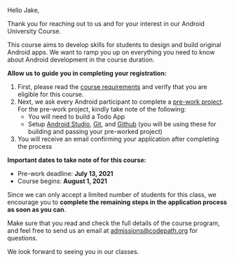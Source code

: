Hello Jake,

Thank you for reaching out to us and for your interest in our Android University Course.

This course aims to develop skills for students to design and build original Android apps. We want to ramp you up on everything you need to know about Android development in the course duration.

**Allow us to guide you in completing your registration:**
1. First, please read the [course requirements](https://courses.codepath.org/snippets/android_university/syllabus#heading-prerequisites-and-eligibility) and verify that you are eligible for this course.
2. Next, we ask every Android participant to complete a [pre-work project](https://courses.codepath.org/snippets/android_university/prework). For the pre-work project, kindly take note of the following:
    - You will need to build a Todo App
    - Setup [Android Studio](https://developer.android.com/studio), [Git](https://git-scm.com/downloads), and [Github](https://github.com) (you will be using these for building and passing your pre-worked project)
3. You will receive an email confirming your application after completing the process

**Important dates to take note of for this course:**
* Pre-work deadline: **July 13, 2021**
* Course begins: **August 1, 2021**

Since we can only accept a limited number of students for this class, we encourage you to **complete the remaining steps in the application process as soon as you can**.

Make sure that you read and check the full details of the course program, and feel free to send us an email at admissions@codepath.org for questions.

We look forward to seeing you in our classes.
